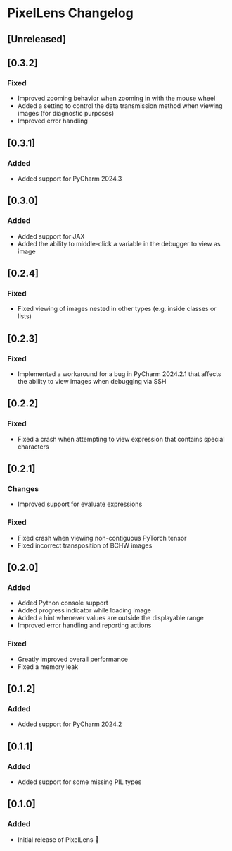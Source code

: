 <!-- Keep a Changelog guide -> https://keepachangelog.com -->

# PixelLens Changelog

## [Unreleased]

## [0.3.2]

### Fixed

- Improved zooming behavior when zooming in with the mouse wheel
- Added a setting to control the data transmission method when viewing images (for diagnostic purposes)
- Improved error handling

## [0.3.1]

### Added

- Added support for PyCharm 2024.3

## [0.3.0]

### Added

- Added support for JAX
- Added the ability to middle-click a variable in the debugger to view as image

## [0.2.4]

### Fixed

- Fixed viewing of images nested in other types (e.g. inside classes or lists)

## [0.2.3]

### Fixed

- Implemented a workaround for a bug in PyCharm 2024.2.1 that affects the ability to view images when debugging via SSH

## [0.2.2]

### Fixed

- Fixed a crash when attempting to view expression that contains special characters

## [0.2.1]

### Changes

- Improved support for evaluate expressions

### Fixed

- Fixed crash when viewing non-contiguous PyTorch tensor
- Fixed incorrect transposition of BCHW images

## [0.2.0]

### Added

- Added Python console support
- Added progress indicator while loading image
- Added a hint whenever values are outside the displayable range
- Improved error handling and reporting actions

### Fixed

- Greatly improved overall performance
- Fixed a memory leak

## [0.1.2]

### Added

- Added support for PyCharm 2024.2

## [0.1.1]

### Added

- Added support for some missing PIL types

## [0.1.0]

### Added

- Initial release of PixelLens 🎉
